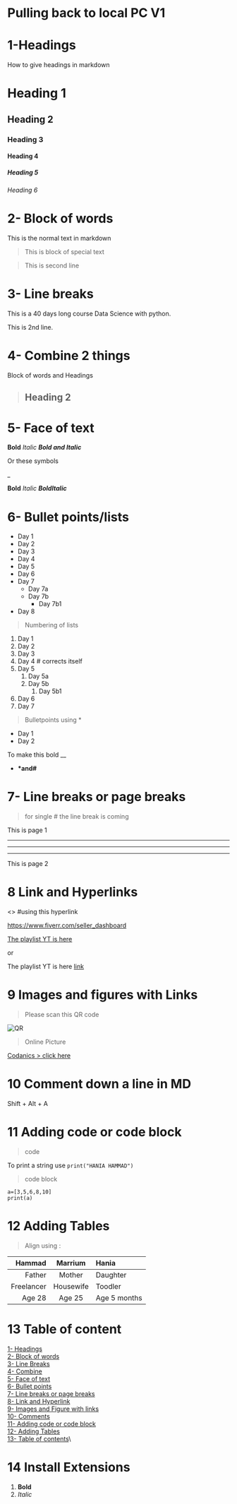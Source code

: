 # Pulling back to local PC V1
# 1-Headings
How to give headings in markdown
# Heading 1
## Heading 2
### Heading 3
#### Heading 4
##### Heading 5
###### Heading 6

# 2- Block of words

This is the normal text in markdown

> This is block of special text

> This is second line

# 3- Line breaks

This is a 40 days long course Data Science with python.

This is 2nd line.

# 4- Combine 2 things

Block of words and Headings

> ## Heading 2

# 5- Face of text

**Bold**
*Italic*
***Bold and Italic***

Or these symbols

_

__Bold__
_Italic_
___BoldItalic___

# 6- Bullet points/lists

- Day 1
- Day 2
- Day 3
- Day 4
- Day 5
- Day 6
- Day 7
    - Day 7a
    - Day 7b
        - Day 7b1
- Day 8

> Numbering of lists
1. Day 1
2. Day 2
3. Day 3
1. Day 4 # corrects itself
1. Day 5
    1. Day 5a
    1. Day 5b
        1. Day 5b1
1. Day 6
1. Day 7

> Bulletpoints using *

* Day 1
* Day 2

To make this bold __
* __*and#__

# 7- Line breaks or page breaks

> for single # the line break is coming

This is page 1

---
___
***

This is page 2

# 8 Link and Hyperlinks
<> #using this hyperlink

<https://www.fiverr.com/seller_dashboard>


[The playlist YT is here](https://www.fiverr.com/seller_dashboard)

or

The playlist YT is here
[link](https://www.fiverr.com/seller_dashboard)

# 9 Images and figures with Links

> Please scan this QR code

![QR](Asset1.png)

> Online Picture

[Codanics > click here](https://www.google.com/search?q=codanics&sxsrf=APq-WBvpxPRBAqbH7BGb6HIm6m8aV8Bv1A:1648715930052&source=lnms&tbm=isch&sa=X&ved=2ahUKEwj-neK6-e_2AhWOxoUKHaxGD1MQ_AUoAXoECAEQAw&biw=1920&bih=961&dpr=1#imgrc=GRjVtCcWAILqOM)


# 10 Comment down a line in MD
Shift + Alt + A
<!-- Ye line comment out ho gai hy -->

# 11 Adding code or code block

> code

To print a string use `print("HANIA HAMMAD")`

> code block

```
a=[3,5,6,8,10]
print(a)

```


# 12 Adding Tables

> Align using :

| Hammad | Marrium | Hania |
| ------: | :-------: | :----- |
| Father | Mother | Daughter |
| Freelancer | Housewife | Toodler |
| Age 28 | Age 25 | Age 5 months|

# 13 Table of content

[1- Headings](#1-headings)\
[2- Block of words](#2--block-of-words)\
[3- Line Breaks](#3--line-breaks)\
[4- Combine](#4--combine-2-things)\
[5- Face of text](#5--face-of-text)\
[6- Bullet points](#6--bullet-pointslists)\
[7- Line breaks or page breaks](#7--line-breaks-or-page-breaks)\
[8- Link and Hyperlink](#8-link-and-hyperlinks)\
[9- Images and Figure with links](#9-images-and-figures-with-links)\
[10- Comments](#10-comment-down-a-line-in-md)\
[11- Adding code or code block](#11-adding-code-or-code-block)\
[12- Adding Tables](#12-adding-tables)\
[13- Table of contents](#13-table-of-content)\

# 14 Install Extensions

1. **Bold**
2. _Italic_















